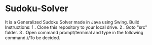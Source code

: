 # Sudoku-Solver
It is a Generalized Sudoku Solver made in Java using Swing.
Build Instructions:
1 . Clone this repository to your local drive.
2 . Goto "src" folder.
3 . Open command prompt/terminal and type in the following command.//To be decided.
